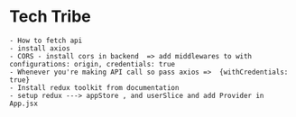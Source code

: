 # Tech Tribe
    - How to fetch api
    - install axios
    - CORS - install cors in backend  => add middlewares to with configurations: origin, credentials: true
    - Whenever you're making API call so pass axios =>  {withCredentials: true}
    - Install redux toolkit from documentation
    - setup redux ---> appStore , and userSlice and add Provider in App.jsx